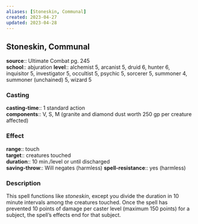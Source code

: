 ```yaml
---
aliases: [Stoneskin, Communal]
created: 2023-04-27
updated: 2023-04-28
---
```


## Stoneskin, Communal

**source**:: Ultimate Combat pg. 245  
**school**:: abjuration
**level**:: alchemist 5, arcanist 5, druid 6, hunter 6, inquisitor 5, investigator 5, occultist 5, psychic 5, sorcerer 5, summoner 4, summoner (unchained) 5, wizard 5

### Casting

**casting-time**:: 1 standard action  
**components**:: V, S, M (granite and diamond dust worth 250 gp per creature affected)

### Effect

**range**:: touch  
**target**:: creatures touched  
**duration**:: 10 min./level or until discharged  
**saving-throw**:: Will negates (harmless)
**spell-resistance**:: yes (harmless)

### Description

This spell functions like *stoneskin*, except you divide the duration in 10 minute intervals among the creatures touched. Once the spell has prevented 10 points of damage per caster level (maximum 150 points) for a subject, the spell’s effects end for that subject.
